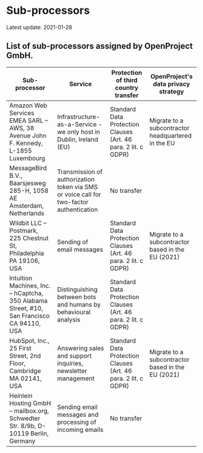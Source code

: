 # Sub-processors

Latest update: 2021-01-28

## List of sub-processors assigned by OpenProject GmbH.

| **Sub-processor**                                            | **Service**                                                  | **Protection of third country transfer**                     | OpenProject's data privacy strategy                |
| ------------------------------------------------------------ | ------------------------------------------------------------ | ------------------------------------------------------------ | -------------------------------------------------- |
| Amazon Web Services EMEA SARL – AWS, 38 Avenue John F. Kennedy, L-1855 Luxembourg | Infrastructure-as-a-Service - we only host in Dublin, Ireland (EU) | Standard Data Protection Clauses (Art. 46 para. 2 lit. c GDPR) | Migrate to a subcontractor headquartered in the EU |
| MessageBird B.V., Baarsjesweg 285-H, 1058 AE Amsterdam, Netherlands | Transmission of authorization token via SMS or voice call for two-factor authentication | No transfer                                                  |                                                    |
| Wildbit LLC – Postmark, 225 Chestnut St, Philadelphia PA 19106, USA | Sending of email messages                                    | Standard Data Protection Clauses (Art. 46 para. 2 lit. c GDPR) | Migrate to a subcontractor based in the EU (2021)  |
| Intuition Machines, Inc. – hCaptcha, 350 Alabama Street, #10, San Francisco CA 94110, USA | Distinguishing between bots and humans by behavioural analysis | Standard Data Protection Clauses (Art. 46 para. 2 lit. c GDPR) |  |
| HubSpot, Inc., 25 First Street, 2nd Floor, Cambridge MA 02141, USA | Answering sales and support inquiries, newsletter management | Standard Data Protection Clauses (Art. 46 para. 2 lit. c GDPR) | Migrate to a subcontractor based in the EU (2021)  |
| Heinlein Hosting GmbH – mailbox.org, Schwedter Str. 8/9b, D-10119 Berlin, Germany | Sending email messages and processing of incoming emails     | No transfer                                                  |                                                    |
